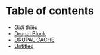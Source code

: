 # Table of contents

* [Giới thiệu](README.md)
* [Drupal Block](drupal-block.md)
* [DRUPAL CACHE](drupal-cache.md)
* [Untitled](untitled.md)


